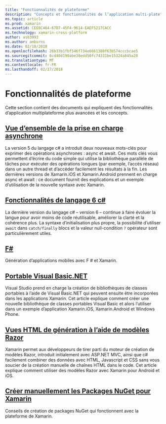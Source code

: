 ```yaml
---
title: "Fonctionnalités de plateforme"
description: "Concepts et fonctionnalités de l’application multi-plateforme."
ms.topic: article
ms.prod: xamarin
ms.assetid: CEE8C464-67D7-45F4-9614-EAEF5217CACC
ms.technology: xamarin-cross-platform
author: asb3993
ms.author: amburns
ms.date: 02/18/2018
ms.openlocfilehash: 26b33b1fbf546f734e6661380f63b574cccbcae5
ms.sourcegitcommit: 6cd40d190abe38edd50fc74331be15324a845a28
ms.translationtype: MT
ms.contentlocale: fr-FR
ms.lasthandoff: 02/27/2018
---
```

# <a name="platform-features"></a>Fonctionnalités de plateforme

Cette section contient des documents qui expliquent des fonctionnalités d’application multiplateforme plus avancées et les concepts.

##  <a name="async-support-overviewcross-platformplatformasyncmd"></a>[Vue d’ensemble de la prise en charge asynchrone](~/cross-platform/platform/async.md)

La version 5 du langage c# a introduit deux nouveaux mots-clés pour exprimer des opérations asynchrones : async et await. Ces mots clés vous permettent d’écrire du code simple qui utilise la bibliothèque parallèle de tâches pour exécuter des opérations longues (par exemple, l’accès réseau) dans un autre thread et d’accéder facilement les résultats à la fin. Les dernières versions de Xamarin.iOS et Xamarin.Android prennent en charge async et await : ce document fournit des explications et un exemple d’utilisation de la nouvelle syntaxe avec Xamarin.

## <a name="c-6-language-featurescross-platformplatformcsharp-sixmd"></a>[Fonctionnalités de langage 6 c#](~/cross-platform/platform/csharp-six.md)

La dernière version du langage c# – version 6 – continue à faire évoluer la langue pour avoir moins de code réutilisable, améliorer la clarté et la cohérence plus. La syntaxe d’initialisation plus propre, la possibilité d’utiliser `await` dans `catch/finally` blocs et la valeur null-condition `?` opérateur sont particulièrement utiles.

## <a name="ffsharpindexmd"></a>[F#](fsharp/index.md)

Génération d’applications mobiles avec F # et Xamarin.

##  <a name="portable-visual-basicnetcross-platformplatformvisual-basicindexmd"></a>[Portable Visual Basic.NET](~/cross-platform/platform/visual-basic/index.md)

Visual Studio prend en charge la création de bibliothèques de classes portables à l’aide de Visual Basic.NET qui peuvent ensuite être incorporées dans les applications Xamarin. Cet article explique comment créer une nouvelle bibliothèque de classes portables Visual Basic et alors l’utiliser dans un exemple d’application Xamarin.iOS, Xamarin.Android et Windows Phone.

##  <a name="building-html-views-using-razor-templatescross-platformplatformrazor-html-templatesindexmd"></a>[Vues HTML de génération à l’aide de modèles Razor](~/cross-platform/platform/razor-html-templates/index.md)

Xamarin permet aux développeurs de tirer parti du moteur de création de modèles Razor, introduit initialement avec ASP.NET MVC, ainsi que c# facilement combiner des données avec HTML, Javascript et CSS sans vous soucier de la création manuelle de chaînes HTML dans le code.
Cet article explique comment utiliser des modèles Razor avec Xamarin pour Android et iOS.

##  <a name="manually-creating-nuget-packages-for-xamarincross-platformapp-fundamentalsnuget-manualmd"></a>[Créer manuellement les Packages NuGet pour Xamarin](~/cross-platform/app-fundamentals/nuget-manual.md)

Conseils de création de packages NuGet qui fonctionnent avec la plateforme de Xamarin.
